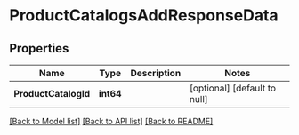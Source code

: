 # ProductCatalogsAddResponseData

## Properties
Name | Type | Description | Notes
------------ | ------------- | ------------- | -------------
**ProductCatalogId** | **int64** |  | [optional] [default to null]

[[Back to Model list]](../README.md#documentation-for-models) [[Back to API list]](../README.md#documentation-for-api-endpoints) [[Back to README]](../README.md)


